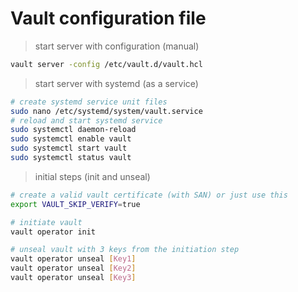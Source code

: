 # Vault configuration file

> start server with configuration (manual)

```bash
vault server -config /etc/vault.d/vault.hcl
```

> start server with systemd (as a service)

```bash
# create systemd service unit files
sudo nano /etc/systemd/system/vault.service
# reload and start systemd service
sudo systemctl daemon-reload
sudo systemctl enable vault
sudo systemctl start vault
sudo systemctl status vault
```

> initial steps (init and unseal)

```bash
# create a valid vault certificate (with SAN) or just use this
export VAULT_SKIP_VERIFY=true

# initiate vault
vault operator init

# unseal vault with 3 keys from the initiation step
vault operator unseal [Key1]
vault operator unseal [Key2]
vault operator unseal [Key3]
```
